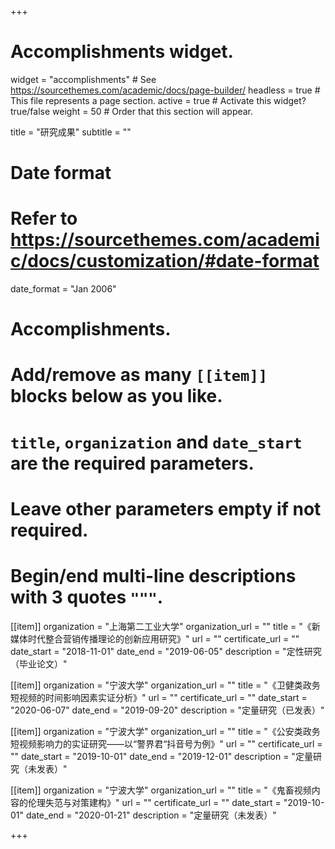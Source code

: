 +++
# Accomplishments widget.
widget = "accomplishments"  # See https://sourcethemes.com/academic/docs/page-builder/
headless = true  # This file represents a page section.
active = true  # Activate this widget? true/false
weight = 50  # Order that this section will appear.

title = "研究成果"
subtitle = ""

# Date format
#   Refer to https://sourcethemes.com/academic/docs/customization/#date-format
date_format = "Jan 2006"

# Accomplishments.
#   Add/remove as many `[[item]]` blocks below as you like.
#   `title`, `organization` and `date_start` are the required parameters.
#   Leave other parameters empty if not required.
#   Begin/end multi-line descriptions with 3 quotes `"""`.

[[item]]
  organization = "上海第二工业大学"
  organization_url = ""
  title = "《新媒体时代整合营销传播理论的创新应用研究》"
  url = ""
  certificate_url = ""
  date_start = "2018-11-01"
  date_end = "2019-06-05"
  description = "定性研究（毕业论文）"

[[item]]
  organization = "宁波大学"
  organization_url = ""
  title = "《卫健类政务短视频的时间影响因素实证分析》"
  url = ""
  certificate_url = ""
  date_start = "2020-06-07"
  date_end = "2019-09-20"
  description = "定量研究（已发表）"
  
[[item]]
  organization = "宁波大学"
  organization_url = ""
  title = "《公安类政务短视频影响力的实证研究——以“警界君“抖音号为例》"
  url = ""
  certificate_url = ""
  date_start = "2019-10-01"
  date_end = "2019-12-01"
  description = "定量研究（未发表）"
  
[[item]]
  organization = "宁波大学"
  organization_url = ""
  title = "《鬼畜视频内容的伦理失范与对策建构》"
  url = ""
  certificate_url = ""
  date_start = "2019-10-01"
  date_end = "2020-01-21"
  description = "定量研究（未发表）"

+++
